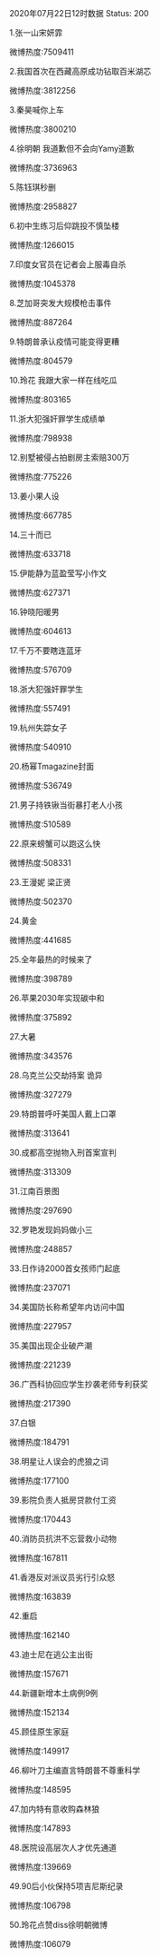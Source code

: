 2020年07月22日12时数据
Status: 200

1.张一山宋妍霏

微博热度:7509411

2.我国首次在西藏高原成功钻取百米湖芯

微博热度:3812256

3.秦昊喊你上车

微博热度:3800210

4.徐明朝 我道歉但不会向Yamy道歉

微博热度:3736963

5.陈钰琪秒删

微博热度:2958827

6.初中生练习后仰跳投不慎坠楼

微博热度:1266015

7.印度女官员在记者会上服毒自杀

微博热度:1045378

8.芝加哥突发大规模枪击事件

微博热度:887264

9.特朗普承认疫情可能变得更糟

微博热度:804579

10.玲花 我跟大家一样在线吃瓜

微博热度:803165

11.浙大犯强奸罪学生成绩单

微博热度:798938

12.别墅被侵占拍剧房主索赔300万

微博热度:775226

13.姜小果人设

微博热度:667785

14.三十而已

微博热度:633718

15.伊能静为蓝盈莹写小作文

微博热度:627371

16.钟晓阳暖男

微博热度:604613

17.千万不要瞎连蓝牙

微博热度:576709

18.浙大犯强奸罪学生

微博热度:557491

19.杭州失踪女子

微博热度:540910

20.杨幂Tmagazine封面

微博热度:536749

21.男子持铁锹当街暴打老人小孩

微博热度:510589

22.原来螃蟹可以跑这么快

微博热度:508331

23.王漫妮 梁正贤

微博热度:502370

24.黄金

微博热度:441685

25.全年最热的时候来了

微博热度:398789

26.苹果2030年实现碳中和

微博热度:375892

27.大暑

微博热度:343576

28.乌克兰公交劫持案 诡异

微博热度:327279

29.特朗普呼吁美国人戴上口罩

微博热度:313641

30.成都高空抛物入刑首案宣判

微博热度:313309

31.江南百景图

微博热度:297690

32.罗艳发现妈妈做小三

微博热度:248857

33.日作诗2000首女孩师门起底

微博热度:237071

34.美国防长称希望年内访问中国

微博热度:227957

35.美国出现企业破产潮

微博热度:221239

36.广西科协回应学生抄袭老师专利获奖

微博热度:217390

37.白银

微博热度:184791

38.明星让人误会的虎狼之词

微博热度:177100

39.影院负责人抵房贷款付工资

微博热度:170443

40.消防员抗洪不忘营救小动物

微博热度:167811

41.香港反对派议员劣行引众怒

微博热度:163839

42.重启

微博热度:162140

43.迪士尼在逃公主出街

微博热度:157671

44.新疆新增本土病例9例

微博热度:152134

45.顾佳原生家庭

微博热度:149917

46.柳叶刀主编直言特朗普不尊重科学

微博热度:148595

47.加内特有意收购森林狼

微博热度:147893

48.医院设高层次人才优先通道

微博热度:139669

49.90后小伙保持5项吉尼斯纪录

微博热度:106798

50.玲花点赞diss徐明朝微博

微博热度:106079

